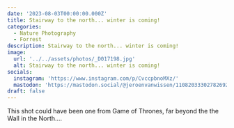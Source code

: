 ```yaml
---
date: '2023-08-03T00:00:00.000Z'
title: Stairway to the north... winter is coming!
categories:
  - Nature Photography
  - Forrest
description: Stairway to the north... winter is coming!
image:
  url: '../../assets/photos/_D017198.jpg'
  alt: Stairway to the north... winter is coming!
socials:
  instagram: 'https://www.instagram.com/p/CvccpbnoMXz/'
  mastodon: 'https://mastodon.social/@jeroenvanwissen/110820333027826921'
draft: false
---
```


This shot could have been one from Game of Thrones, far beyond the the Wall in the North....
